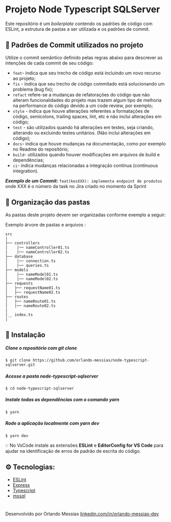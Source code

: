 # Projeto Node Typescript SQLServer

Este repositório é um _boilerplate_ contendo os padrões de código com ESLint, a estrutura de pastas a ser utilizada e os padrões de commit.

## :memo: Padrões de Commit utilizados no projeto

Utilize o commit semântico definido pelas regras abaixo para descrever as intenções de cada commit de seu código:

- ```feat```- indica que seu trecho de código está incluindo um novo recurso ao projeto;
- ```fix``` - indica que seu trecho de código commitado está solucionando um problema (bug fix);
- ```refact``` refere-se a mudanças de refatorações do código que não alteram funcionalidades do projeto mas trazem algum tipo de melhoria na performance do código devido a um code review, por exemplo;
- ```style``` - indica que houve alterações referentes a formatações de código, semicolons, trailing spaces, lint, etc e não inclui alterações em código;
- ```test``` - são utilizados quando há alterações em testes, seja criando, alterando ou excluindo testes unitários. (Não inclui alterações em código);
- ```docs```- indica que houve mudanças na documentação, como por exemplo no Readme do repositório;
- ```build```- utilizados quando houver modificações em arquivos de build e dependências;
- ```ci```- indica mudanças relacionadas a integração contínua (continuous integration).

**_Exemplo de um Commit:_**
```feat(kesXXX): implementa endpoint de produtos```
onde XXX é o número da task no Jira criado no momento da Sprint

## :file_folder: Organização das pastas

As pastas deste projeto devem ser organizadas conforme exemplo a seguir:

Exemplo árvore de pastas e arquivos :
```
src
|
├── controllers
|    |── nameController01.ts
|    |── nameController02.ts
├── database
│    |── connection.ts
│    |── queries.ts
├── models
│    |── nameModel01.ts
│    |── nameModel02.ts
├── requests
│   ├── requestName01.ts
│   ├── requestName02.ts
├── routes
│   ├── nameRoute01.ts
│   |── nameRoute02.ts
|
│__ index.ts
|

```

## :traffic_light: Instalação

##### **Clone o repositório com git clone**
```
$ git clone https://github.com/orlando-messias/node-typescript-sqlserver.git
```
##### **Acesse a pasta _node-typescript-sqlserver_**
```
$ cd node-typescript-sqlserver
```

##### **Instale todas as dependências com o comando yarn**
```
$ yarn
```

##### **Rode a aplicação localmente com yarn dev**
```
$ yarn dev
```

:bulb: No VsCode instale as extensões **ESLint** e **EditorConfig for VS Code** para ajudar na identificação de erros de padrão de escrita do código.

## :gear: Tecnologias:

- [ESLint](https://eslint.org/)
- [Express](https://expressjs.com/)
- [Typescript](https://www.typescriptlang.org)
- [mssql](https://www.npmjs.com/package/mssql)
#
Desenvolvido por Orlando Messias [linkedin.com/in/orlando-messias-dev](https://www.linkedin.com/in/orlando-messias-dev)
